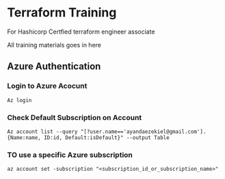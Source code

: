 # Terraform Training 
For Hashicorp Certfied terraform engineer associate

All training materials goes in here 
## Azure Authentication 

### Login to Azure Acocunt 

` Az login `

### Check Default Subscription on Account 

` Az account list --query "[?user.name=='ayandaezekiel@gmail.com'].{Name:name, ID:id, Default:isDefault}" --output Table `

### TO use a specific Azure subscription 

` az account set -subscription "<subscription_id_or_subscription_name>" `